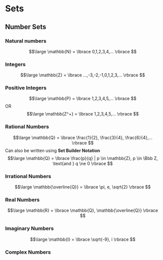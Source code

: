 # Sets

## Number Sets
### Natural numbers
$$\large
\mathbb{N} = \lbrace 0,1,2,3,4,... \rbrace
$$
### Integers
$$\large
\mathbb{Z} = \lbrace ...,-3,-2,-1,0,1,2,3,... \rbrace
$$
### Positive Integers
$$\large
\mathbb{P} = \lbrace 1,2,3,4,5,... \rbrace
$$
OR
$$\large
\mathbb{Z^+} = \lbrace 1,2,3,4,5,... \rbrace
$$

### Rational Numbers
$$\large
\mathbb{Q} = \lbrace \frac{1}{2}, \frac{3}{4}, \frac{6}{4},... \rbrace
$$
Can also be written using __Set Builder Notation__
$$\large
\mathbb{Q} = \lbrace \frac{p}{q} | p \in \mathbb{Z}, p \in \Bbb Z, \text{and } q \ne 0 \rbrace
$$

### Irrational Numbers
$$\large
\mathbb{\overline{Q}} = \lbrace \pi, e, \sqrt{2} \rbrace
$$

### Real Numbers
$$\large
\mathbb{R} = \lbrace \mathbb{Q},  \mathbb{\overline{Q}} \rbrace
$$
### Imaginary Numbers
$$\large
\mathbb{I} = \lbrace \sqrt{-9}, i \rbrace
$$
### Complex Numbers
